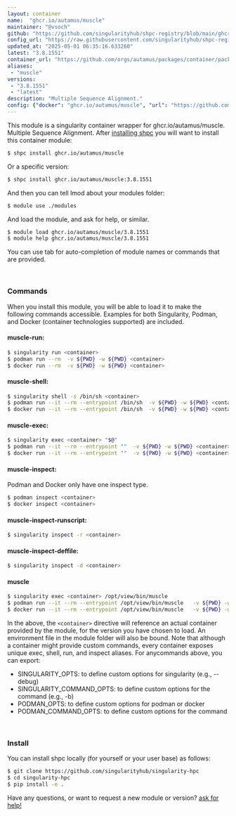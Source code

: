 ```yaml
---
layout: container
name:  "ghcr.io/autamus/muscle"
maintainer: "@vsoch"
github: "https://github.com/singularityhub/shpc-registry/blob/main/ghcr.io/autamus/muscle/container.yaml"
config_url: "https://raw.githubusercontent.com/singularityhub/shpc-registry/main/ghcr.io/autamus/muscle/container.yaml"
updated_at: "2025-05-01 06:35:16.633260"
latest: "3.8.1551"
container_url: "https://github.com/orgs/autamus/packages/container/package/muscle"
aliases:
 - "muscle"
versions:
 - "3.8.1551"
 - "latest"
description: "Multiple Sequence Alignment."
config: {"docker": "ghcr.io/autamus/muscle", "url": "https://github.com/orgs/autamus/packages/container/package/muscle", "maintainer": "@vsoch", "description": "Multiple Sequence Alignment.", "latest": {"3.8.1551": "sha256:eba7db4b7fb98e5693b94f8f18d72b6290886c6de6d3240c7fb2fe4a5413623d"}, "tags": {"3.8.1551": "sha256:eba7db4b7fb98e5693b94f8f18d72b6290886c6de6d3240c7fb2fe4a5413623d", "latest": "sha256:eba7db4b7fb98e5693b94f8f18d72b6290886c6de6d3240c7fb2fe4a5413623d"}, "aliases": {"muscle": "/opt/view/bin/muscle"}}
---
```


This module is a singularity container wrapper for ghcr.io/autamus/muscle.
Multiple Sequence Alignment.
After [installing shpc](#install) you will want to install this container module:


```bash
$ shpc install ghcr.io/autamus/muscle
```

Or a specific version:

```bash
$ shpc install ghcr.io/autamus/muscle:3.8.1551
```

And then you can tell lmod about your modules folder:

```bash
$ module use ./modules
```

And load the module, and ask for help, or similar.

```bash
$ module load ghcr.io/autamus/muscle/3.8.1551
$ module help ghcr.io/autamus/muscle/3.8.1551
```

You can use tab for auto-completion of module names or commands that are provided.

<br>

### Commands

When you install this module, you will be able to load it to make the following commands accessible.
Examples for both Singularity, Podman, and Docker (container technologies supported) are included.

#### muscle-run:

```bash
$ singularity run <container>
$ podman run --rm  -v ${PWD} -w ${PWD} <container>
$ docker run --rm  -v ${PWD} -w ${PWD} <container>
```

#### muscle-shell:

```bash
$ singularity shell -s /bin/sh <container>
$ podman run --it --rm --entrypoint /bin/sh  -v ${PWD} -w ${PWD} <container>
$ docker run --it --rm --entrypoint /bin/sh  -v ${PWD} -w ${PWD} <container>
```

#### muscle-exec:

```bash
$ singularity exec <container> "$@"
$ podman run --it --rm --entrypoint ""  -v ${PWD} -w ${PWD} <container> "$@"
$ docker run --it --rm --entrypoint ""  -v ${PWD} -w ${PWD} <container> "$@"
```

#### muscle-inspect:

Podman and Docker only have one inspect type.

```bash
$ podman inspect <container>
$ docker inspect <container>
```

#### muscle-inspect-runscript:

```bash
$ singularity inspect -r <container>
```

#### muscle-inspect-deffile:

```bash
$ singularity inspect -d <container>
```


#### muscle

```bash
$ singularity exec <container> /opt/view/bin/muscle
$ podman run --it --rm --entrypoint /opt/view/bin/muscle   -v ${PWD} -w ${PWD} <container> -c " $@"
$ docker run --it --rm --entrypoint /opt/view/bin/muscle   -v ${PWD} -w ${PWD} <container> -c " $@"
```



In the above, the `<container>` directive will reference an actual container provided
by the module, for the version you have chosen to load. An environment file in the
module folder will also be bound. Note that although a container
might provide custom commands, every container exposes unique exec, shell, run, and
inspect aliases. For anycommands above, you can export:

 - SINGULARITY_OPTS: to define custom options for singularity (e.g., --debug)
 - SINGULARITY_COMMAND_OPTS: to define custom options for the command (e.g., -b)
 - PODMAN_OPTS: to define custom options for podman or docker
 - PODMAN_COMMAND_OPTS: to define custom options for the command

<br>

### Install

You can install shpc locally (for yourself or your user base) as follows:

```bash
$ git clone https://github.com/singularityhub/singularity-hpc
$ cd singularity-hpc
$ pip install -e .
```

Have any questions, or want to request a new module or version? [ask for help!](https://github.com/singularityhub/singularity-hpc/issues)